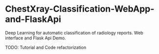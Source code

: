 # ChestXray-Classification-WebApp-and-FlaskApi
Deep Learning for automatic classification of radiology reports.
Web interface and Flask Api Demo.

TODO: Tutorial and Code refactorization
